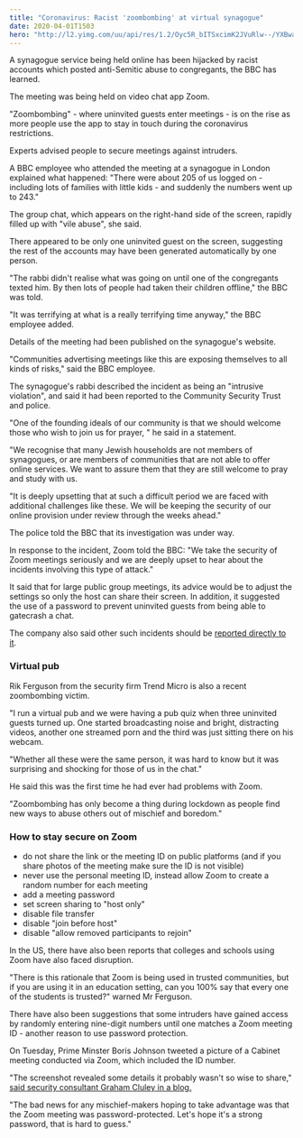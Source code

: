 ```yaml
---
title: "Coronavirus: Racist 'zoombombing' at virtual synagogue"
date: 2020-04-01T1503
hero: "http://l2.yimg.com/uu/api/res/1.2/Oyc5R_bITSxcimK2JVuRlw--/YXBwaWQ9eXRhY2h5b247aD04Njt3PTEzMDs-/https://media.zenfs.com/en-gb/bbc_us_articles_995/5a89cd219476e2c98eb6705aef66c24f"
---
```

A synagogue service being held online has been hijacked by racist
accounts which posted anti-Semitic abuse to congregants, the BBC has
learned.

The meeting was being held on video chat app Zoom.

"Zoombombing" - where uninvited guests enter meetings - is on the rise
as more people use the app to stay in touch during the coronavirus
restrictions.

Experts advised people to secure meetings against intruders.

A BBC employee who attended the meeting at a synagogue in London
explained what happened: "There were about 205 of us logged on -
including lots of families with little kids - and suddenly the numbers
went up to 243."

The group chat, which appears on the right-hand side of the screen,
rapidly filled up with "vile abuse", she said.

There appeared to be only one uninvited guest on the screen, suggesting
the rest of the accounts may have been generated automatically by one
person.

"The rabbi didn't realise what was going on until one of the congregants
texted him. By then lots of people had taken their children offline,"
the BBC was told.

"It was terrifying at what is a really terrifying time anyway," the BBC
employee added.

Details of the meeting had been published on the synagogue's website.

"Communities advertising meetings like this are exposing themselves to
all kinds of risks," said the BBC employee.

The synagogue's rabbi described the incident as being an "intrusive
violation", and said it had been reported to the Community Security
Trust and police.

"One of the founding ideals of our community is that we should welcome
those who wish to join us for prayer, " he said in a statement.

"We recognise that many Jewish households are not members of synagogues,
or are members of communities that are not able to offer online
services. We want to assure them that they are still welcome to pray and
study with us.

"It is deeply upsetting that at such a difficult period we are faced
with additional challenges like these. We will be keeping the security
of our online provision under review through the weeks ahead."

The police told the BBC that its investigation was under way.

In response to the incident, Zoom told the BBC: "We take the security of
Zoom meetings seriously and we are deeply upset to hear about the
incidents involving this type of attack."

It said that for large public group meetings, its advice would be to
adjust the settings so only the host can share their screen. In
addition, it suggested the use of a password to prevent uninvited guests
from being able to gatecrash a chat.

The company also said other such incidents should be [reported directly
to it][1].

### Virtual pub

Rik Ferguson from the security firm Trend Micro is also a recent
zoombombing victim.

"I run a virtual pub and we were having a pub quiz when three uninvited
guests turned up. One started broadcasting noise and bright, distracting
videos, another one streamed porn and the third was just sitting there
on his webcam.

"Whether all these were the same person, it was hard to know but it was
surprising and shocking for those of us in the chat."

He said this was the first time he had ever had problems with Zoom.

"Zoombombing has only become a thing during lockdown as people find new
ways to abuse others out of mischief and boredom."

### How to stay secure on Zoom

  * do not share the link or the meeting ID on public platforms (and if you share photos of the meeting make sure the ID is not visible)
  * never use the personal meeting ID, instead allow Zoom to create a random number for each meeting
  * add a meeting password
  * set screen sharing to "host only"
  * disable file transfer
  * disable "join before host"
  * disable "allow removed participants to rejoin"

In the US, there have also been reports that colleges and schools using
Zoom have also faced disruption.

"There is this rationale that Zoom is being used in trusted communities,
but if you are using it in an education setting, can you 100% say that
every one of the students is trusted?" warned Mr Ferguson.

There have also been suggestions that some intruders have gained access
by randomly entering nine-digit numbers until one matches a Zoom meeting
ID - another reason to use password protection.

On Tuesday, Prime Minster Boris Johnson tweeted a picture of a Cabinet
meeting conducted via Zoom, which included the ID number.

"The screenshot revealed some details it probably wasn't so wise to
share," [said security consultant Graham Cluley in a blog.][2]

"The bad news for any mischief-makers hoping to take advantage was that
the Zoom meeting was password-protected. Let's hope it's a strong
password, that is hard to guess."

   [1]: https://support.zoom.us/hc/en-us/requests/new
   [2]: https://www.grahamcluley.com/uk-cabinet-zoom-meeting/